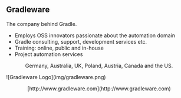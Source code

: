 ## Gradleware

The company behind Gradle.

* Employs OSS innovators passionate about the automation domain
* Gradle consulting, support, development services etc.
* Training: online, public and in-house
* Project automation services

<p style="text-align: center">Germany, Australia, UK, Poland, Austria, Canada and the US.</p>
![Gradleware Logo](img/gradleware.png)
<p style="text-align: center">[http://www.gradleware.com](http://www.gradleware.com)</p>